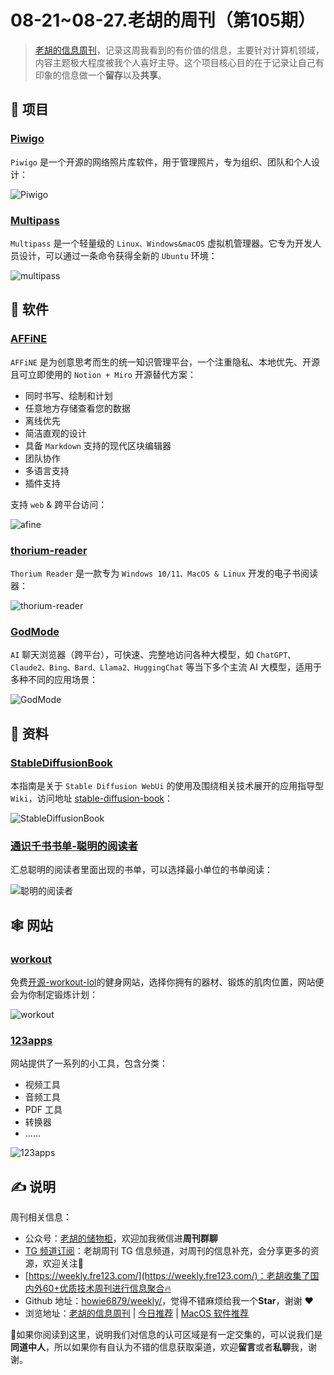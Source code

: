 # 08-21~08-27.老胡的周刊（第105期）

> [老胡的信息周刊](https://weekly.howie6879.com/)，记录这周我看到的有价值的信息，主要针对计算机领域，内容主题极大程度被我个人喜好主导。这个项目核心目的在于记录让自己有印象的信息做一个**留存**以及**共享**。

## 🎯 项目

### [Piwigo](https://github.com/Piwigo/Piwigo)

 `Piwigo` 是一个开源的网络照片库软件，用于管理照片，专为组织、团队和个人设计：
 
 ![Piwigo](https://images-1252557999.file.myqcloud.com/uPic/Piwigo.jpeg)
 
### [Multipass](https://github.com/canonical/multipass)
 
 `Multipass` 是一个轻量级的 `Linux、Windows&macOS` 虚拟机管理器。它专为开发人员设计，可以通过一条命令获得全新的 `Ubuntu` 环境：
 
 ![multipass](https://images-1252557999.file.myqcloud.com/uPic/multipass.jpg)

## 🤖 软件

### [AFFiNE](https://github.com/toeverything/AFFiNE)

`AFFiNE` 是为创意思考而生的统一知识管理平台，一个注重隐私、本地优先、开源且可立即使用的 `Notion + Miro` 开源替代方案：

- 同时书写、绘制和计划
- 任意地方存储查看您的数据
- 离线优先
- 简洁直观的设计
- 具备 `Markdown` 支持的现代区块编辑器
- 团队协作
- 多语言支持
- 插件支持

支持 `web` & 跨平台访问：

![afine](https://images-1252557999.file.myqcloud.com/uPic/afine.jpg)

### [thorium-reader](https://github.com/edrlab/thorium-reader)

`Thorium Reader` 是一款专为 `Windows 10/11、MacOS & Linux` 开发的电子书阅读器：

![thorium-reader](https://images-1252557999.file.myqcloud.com/uPic/thorium-reader.png)

### [GodMode](https://github.com/smol-ai/GodMode/)

`AI` 聊天浏览器（跨平台），可快速、完整地访问各种大模型，如 `ChatGPT、Claude2、Bing、Bard、Llama2、HuggingChat` 等当下多个主流 AI 大模型，适用于多种不同的应用场景：

![GodMode](https://images-1252557999.file.myqcloud.com/uPic/GodMode.png)

## 👀 资料

### [StableDiffusionBook](https://github.com/sudoskys/StableDiffusionBook)

本指南是关于 `Stable Diffusion WebUi` 的使用及围绕相关技术展开的应用指导型 `Wiki`，访问地址 [stable-diffusion-book](https://stable-diffusion-book.vercel.app/)：

![StableDiffusionBook](https://images-1252557999.file.myqcloud.com/uPic/StableDiffusionBook.jpg)

### [通识千书书单-聪明的阅读者](https://docs.qq.com/sheet/DY2RmcVVMVE9Qd3JV?tab=BB08J2)

汇总聪明的阅读者里面出现的书单，可以选择最小单位的书单阅读：

![聪明的阅读者](https://images-1252557999.file.myqcloud.com/uPic/聪明的阅读者.jpg)

## 🕸 网站

### [workout](https://workout.lol/)

免费[开源-workout-lol](https://github.com/workout-lol/workout-lol)的健身网站，选择你拥有的器材、锻炼的肌肉位置，网站便会为你制定锻炼计划：

![workout](https://images-1252557999.file.myqcloud.com/uPic/workout.jpg)

### [123apps](https://123apps.com/cn/)

网站提供了一系列的小工具，包含分类：

- 视频工具
- 音频工具
- PDF 工具
- 转换器
- ......

![123apps](https://images-1252557999.file.myqcloud.com/uPic/123apps.jpg)

## ✍️ 说明

周刊相关信息：

- 公众号：[老胡的储物柜](https://images-1252557999.file.myqcloud.com/uPic/ETIbMe.jpg)，欢迎加我微信进**周刊群聊**
- [TG 频道订阅](https://t.me/howie_weekly)：老胡周刊 TG 信息频道，对周刊的信息补充，会分享更多的资源，欢迎关注👏
- [https://weekly.fre123.com/](https://weekly.fre123.com/)：老胡收集了国内外60+优质技术周刊进行信息聚合🔥
- Github 地址：[howie6879/weekly/](https://github.com/howie6879/weekly/)，觉得不错麻烦给我一个**Star**，谢谢 ❤️
- 浏览地址：[老胡的信息周刊](https://weekly.howie6879.com) | [今日推荐](https://weekly.howie6879.com/recommend/index.html) | [MacOS 软件推荐](https://weekly.howie6879.com/soft/mac.html)

🙌如果你阅读到这里，说明我们对信息的认可区域是有一定交集的，可以说我们是**同道中人**，所以如果你有自认为不错的信息获取渠道，欢迎**留言**或者**私聊**我，谢谢。
